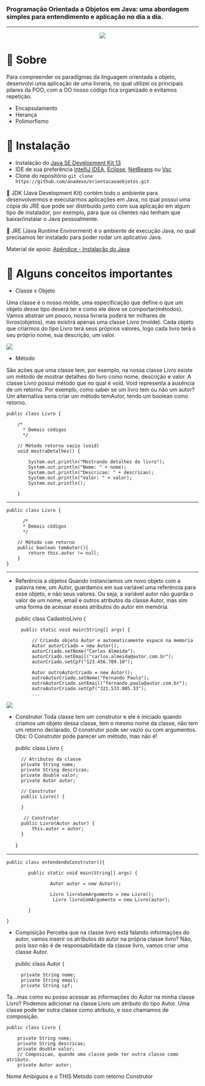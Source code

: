 ### Programação Orientada a Objetos em Java: uma abordagem simples para entendimento e aplicação no dia a dia.
------------
<p align="center">
  <img  src="https://i.imgur.com/7cTB4or.png">
</p>

# 📌 Sobre

Para compreender os paradigmas da linguagem orientada a objeto, desenvolvi uma aplicação de uma livraria, no qual utilizei os principais pilares da POO, com a OO nosso código fica organizado e evitamos repetição.
- Encapsulamento
- Herança
- Polimorfismo

# 📌 Instalação

- Instalação do  [Java SE Development Kit 13](https://www.oracle.com/java/technologies/javase-jdk13-downloads.html "Java SE Development Kit 13")
- IDE de sua preferência [IntelliJ IDEA](https://www.jetbrains.com/pt-br/idea/ "IntelliJ IDEA"), [Eclipse](https://www.eclipse.org "Eclipse"), [NetBeans](https://netbeans.org "NetBeans") ou [Vsc](https://code.visualstudio.com "Vsc")
- Clone do repositório
`git clone https://github.com/anadeso/orientacaoaobjetos.git`

🔎 JDK (Java Development Kit) contém todo o ambiente para desenvolvermos e executarmos aplicações em Java, no qual possui uma cópia do JRE que pode ser distrbuído junto com sua aplicação em algum tipo de instalador, por exemplo, para que os clientes náo tenham que baixar/instalar o Java pessoalmente. 

🔎 JRE (Java Runtime Envirorment) é o ambiente de execução Java, no qual precisamos ter instalado para poder rodar um aplicativo Java.

Material de apoio: [Apêndice - Instalação do Java](https://www.caelum.com.br/apostila-java-orientacao-objetos/apendice-instalacao-do-java/ "Apêndice - Instalação do Java")

# 📌 Alguns conceitos importantes

- Classe x Objeto

Uma classe é o nosso molde, uma especificação que define o que um objeto desse tipo deverá ter e como ele deve se comportar(métodos). Vamos abstrair um pouco, nossa livraria poderá ter milhares de livros(objetos), mas existirá apenas uma classe Livro (molde). Cada objeto que criarmos do tipo Livro terá seus próprios valores, logo cada livro terá o seu próprio nome, sua descrição, um valor.

[![](https://i.imgur.com/9BqLo8V.png)](https://i.imgur.com/9BqLo8V.png)

- Método

São ações que uma classe tem, por exemplo, na nossa classe Livro existe um método de mostrar detalhes do livro como nome, descrição e valor. A classe Livro possui método que  no qual é void. Void representa a ausência de um retorno. Por exemplo, como saber se um livro tem ou não um autor? Um alternativa seria criar um método temAutor, tendo um boolean como retorno. 

    
    public class Livro {
    
      	/*
		  * Demais códigos
		  */
		  
        // Método retorno vazio (void)
        void mostraDetalhes() {
            
            System.out.println("Mostrando detalhes do livro");
            System.out.println("Nome: " + nome);
            System.out.println("Descricao: " + descricao);
            System.out.println("Valor: " + valor);
            System.out.println();
            
        }   


------------


    public class Livro {
	
          /*
          * Demais códigos
          */
		  
        // Método com retorno
        public boolean temAutor(){
            return this.autor != null;
        }
    }
------------

- Referência a objetos
Quando instanciamos um novo objeto com a palavra new, um Autor, guardamos em sua variável uma referência para esse objeto, e não seus valores. Ou seja, a variável autor não guarda o valor de um nome, email e outros atributos da classe Autor, mas sim uma forma de acessar esses atributos do autor em memória.

    public class CadastroLivro {
    
        public static void main(String[] args) {
    
            // Criando objeto Autor e automaticamente espaco na memoria
            Autor autorCriado = new Autor();
            autorCriado.setNome("Carlos Almeida");
            autorCriado.setEmail("carlos.almeida@autor.com.br");
            autorCriado.setCpf("123.456.789.10");
    
            Autor outroAutorCriado = new Autor();
            outroAutorCriado.setNome("Fernando Paulo");
            outroAutorCriado.setEmail("fernando.paulo@autor.com.br");
            outroAutorCriado.setCpf("321.533.005.33");
			...


   

[![](https://i.imgur.com/zmpjA99.png)](https://i.imgur.com/zmpjA99.png)


- Construtor
Toda classe tem um construtor e ele é iniciado quando criamos um objeto dessa classe, tem o mesmo nome da classe, não tem um retorno declarado. O construtor pode ser vazio ou com argumentos. Obs: O Construtor pode parecer um método, mas não é!


    public class Livro {
    
        // Atributos da classe
        private String nome;
        private String descricao;
        private double valor;
        private Autor autor;
    
        // Construtor
        public Livro() {
    
        }
        
         // Construtor
        public Livro(Autor autor) {
            this.autor = autor;
        }
    }

------------



    public class entendendoConstrutor(){
    
    		public static void main(String[] args) {
    
    				Autor autor = new Autor();
					
     				Livro livroSemArgumento = new Livro();
    				 Livro livroComArgumento = new Livro(autor);
   
    		}
    
    }


- Compisição
Perceba que na classe livro está falando informações do autor, vamos inserir os atributos do autor na própria classe livro? Não, pois isso não é de responsabilidade da classe livro, vamos criar uma classe Autor.


    public class Autor {
	
        private String nome;
        private String email;
        private String cpf;

Ta...mas como eu posso acessar as informações do Autor na minha classe Livro? Podemos adicionar na classe Livro um atributo do tipo Autor. Uma classe pode ter outra classe como atributo, e isso chamamos de composição.

    public class Livro {
    
        private String nome;
        private String descricao;
        private double valor;
        // Composicao, quando uma classe pode ter outra classe como atributo.
        private Autor autor;

Nome Ambíguos e o THIS
Metodo com retorno
Construtor




